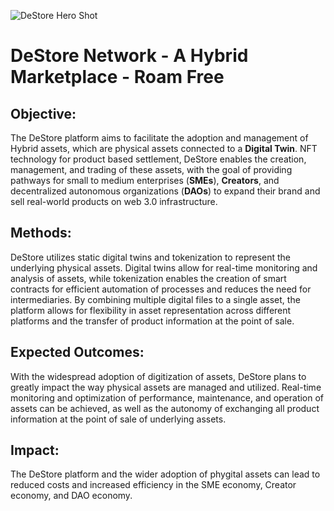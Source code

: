 
![DeStore Hero Shot](https://github.com/DeStore-Network/.github/assets/72717548/e1e9113b-4ba3-4a3d-89cb-5b176d017356)


# DeStore Network - **A Hybrid Marketplace - Roam Free**

## Objective: 

The DeStore platform aims to facilitate the adoption and management of Hybrid assets, which are physical assets connected to a **Digital Twin**. NFT technology for product based settlement, DeStore enables the creation, 
management, and trading of these assets, with the goal of providing pathways for small to medium enterprises (**SMEs**), **Creators**, and decentralized autonomous organizations (**DAOs**) to expand their brand 
and sell real-world products on web 3.0 infrastructure.

## Methods:

DeStore utilizes static digital twins and tokenization to represent the underlying physical assets. Digital twins allow for real-time monitoring and analysis of assets, while tokenization enables the creation of 
smart contracts for efficient automation of processes and reduces the need for intermediaries. By combining multiple digital files to a single asset, the platform allows for flexibility in asset representation across 
different platforms and the transfer of product information at the point of sale.

## Expected Outcomes: 

With the widespread adoption of digitization of assets, DeStore plans to greatly impact the way physical assets are managed and utilized. Real-time monitoring and optimization of performance, maintenance, and 
operation of assets can be achieved, as well as the autonomy of exchanging all product information at the point of sale of underlying assets.

## Impact:

The DeStore platform and the wider adoption of phygital assets can lead to reduced costs and increased efficiency in the SME economy, Creator economy, and DAO economy. 
